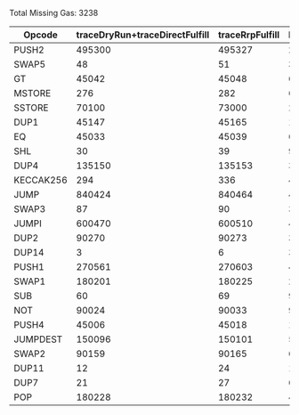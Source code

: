 Total Missing Gas: 3238

| Opcode | traceDryRun+traceDirectFulfill | traceRrpFulfill | Difference |
|--------|------------------------------|-----------------|------------|
| PUSH2 | 495300 | 495327 | 27 |
| SWAP5 | 48 | 51 | 3 |
| GT | 45042 | 45048 | 6 |
| MSTORE | 276 | 282 | 6 |
| SSTORE | 70100 | 73000 | 2900 |
| DUP1 | 45147 | 45165 | 18 |
| EQ | 45033 | 45039 | 6 |
| SHL | 30 | 39 | 9 |
| DUP4 | 135150 | 135153 | 3 |
| KECCAK256 | 294 | 336 | 42 |
| JUMP | 840424 | 840464 | 40 |
| SWAP3 | 87 | 90 | 3 |
| JUMPI | 600470 | 600510 | 40 |
| DUP2 | 90270 | 90273 | 3 |
| DUP14 | 3 | 6 | 3 |
| PUSH1 | 270561 | 270603 | 42 |
| SWAP1 | 180201 | 180225 | 24 |
| SUB | 60 | 69 | 9 |
| NOT | 90024 | 90033 | 9 |
| PUSH4 | 45006 | 45018 | 12 |
| JUMPDEST | 150096 | 150101 | 5 |
| SWAP2 | 90159 | 90165 | 6 |
| DUP11 | 12 | 24 | 12 |
| DUP7 | 21 | 27 | 6 |
| POP | 180228 | 180232 | 4 |